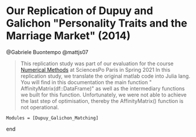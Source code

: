 # Our Replication of Dupuy and Galichon "Personality Traits and the Marriage Market" (2014)
@Gabriele Buontempo
@mattjs07
> This replication study was part of our evaluation for the course [Numerical Methods](https://floswald.github.io/NumericalMethods/) at SciencesPo Paris in Spring 2021
In this replication study, we translate the original matlab code into Julia lang. You will find in this documentation the main function " AffinityMatrix(df::DataFrame)" as well as the intermediary functions we built for this function.
Unfortunately, we were not able to achieve the last step of optimisation, thereby the AffinityMatrix() function is not operational. 
```@autodocs
Modules = [Dupuy_Galichon_Matching]
```
end